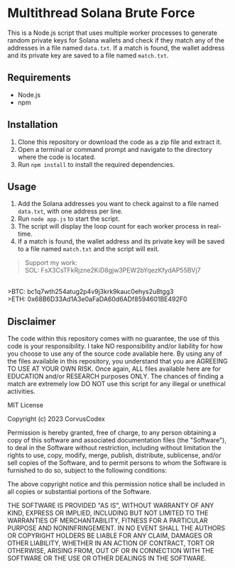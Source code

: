# Multithread Solana Brute Force


This is a Node.js script that uses multiple worker processes to generate random private keys for Solana wallets and check if they match any of the addresses in a file named `data.txt`. If a match is found, the wallet address and its private key are saved to a file named `match.txt`.

## Requirements

- Node.js
- npm

## Installation

1. Clone this repository or download the code as a zip file and extract it.
2. Open a terminal or command prompt and navigate to the directory where the code is located.
3. Run `npm install` to install the required dependencies.

## Usage

1. Add the Solana addresses you want to check against to a file named `data.txt`, with one address per line.
2. Run `node app.js` to start the script.
3. The script will display the loop count for each worker process in real-time.
4. If a match is found, the wallet address and its private key will be saved to a file named `match.txt` and the script will exit.



>Support my work:<br>
>SOL:
FsX3CsTFkRjzne2KiD8gjw3PEW2bYqezKfydAP55BVj7
<br>
>BTC: bc1q7wth254atug2p4v9j3krk9kauc0ehys2u8tgg3<br>
>ETH: 0x68B6D33Ad1A3e0aFaDA60d6ADf8594601BE492F0<br>

## Disclaimer

The code within this repository comes with no guarantee, the use of this code is your responsibility. I take NO responsibility and/or liability for how you choose to use any of the source code available here. By using any of the files available in this repository, you understand that you are AGREEING TO USE AT YOUR OWN RISK. Once again, ALL files available here are for EDUCATION and/or RESEARCH purposes ONLY. The chances of finding a match are extremely low DO NOT  use this script for any illegal or unethical activities.


MIT License

Copyright (c) 2023 CorvusCodex

Permission is hereby granted, free of charge, to any person obtaining a copy
of this software and associated documentation files (the "Software"), to deal
in the Software without restriction, including without limitation the rights
to use, copy, modify, merge, publish, distribute, sublicense, and/or sell
copies of the Software, and to permit persons to whom the Software is
furnished to do so, subject to the following conditions:

The above copyright notice and this permission notice shall be included in all
copies or substantial portions of the Software.

THE SOFTWARE IS PROVIDED "AS IS", WITHOUT WARRANTY OF ANY KIND, EXPRESS OR
IMPLIED, INCLUDING BUT NOT LIMITED TO THE WARRANTIES OF MERCHANTABILITY,
FITNESS FOR A PARTICULAR PURPOSE AND NONINFRINGEMENT. IN NO EVENT SHALL THE
AUTHORS OR COPYRIGHT HOLDERS BE LIABLE FOR ANY CLAIM, DAMAGES OR OTHER
LIABILITY, WHETHER IN AN ACTION OF CONTRACT, TORT OR OTHERWISE, ARISING FROM,
OUT OF OR IN CONNECTION WITH THE SOFTWARE OR THE USE OR OTHER DEALINGS IN THE
SOFTWARE.
